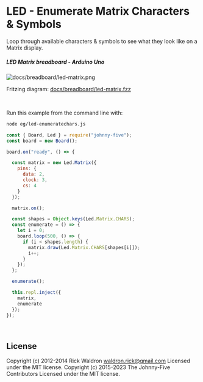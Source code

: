 <!--remove-start-->

# LED - Enumerate Matrix Characters & Symbols

<!--remove-end-->


Loop through available characters & symbols to see what they look like on a Matrix display.





##### LED Matrix breadboard - Arduino Uno



![docs/breadboard/led-matrix.png](breadboard/led-matrix.png)<br>

Fritzing diagram: [docs/breadboard/led-matrix.fzz](breadboard/led-matrix.fzz)

&nbsp;




Run this example from the command line with:
```bash
node eg/led-enumeratechars.js
```


```javascript
const { Board, Led } = require("johnny-five");
const board = new Board();

board.on("ready", () => {

  const matrix = new Led.Matrix({
    pins: {
      data: 2,
      clock: 3,
      cs: 4
    }
  });

  matrix.on();

  const shapes = Object.keys(Led.Matrix.CHARS);
  const enumerate = () => {
    let i = 0;
    board.loop(500, () => {
      if (i < shapes.length) {
        matrix.draw(Led.Matrix.CHARS[shapes[i]]);
        i++;
      }
    });
  };

  enumerate();

  this.repl.inject({
    matrix,
    enumerate
  });
});

```








&nbsp;

<!--remove-start-->

## License
Copyright (c) 2012-2014 Rick Waldron <waldron.rick@gmail.com>
Licensed under the MIT license.
Copyright (c) 2015-2023 The Johnny-Five Contributors
Licensed under the MIT license.

<!--remove-end-->

